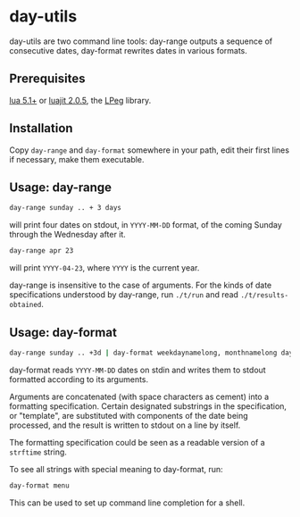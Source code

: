 # day-utils

day-utils are two command line tools: day-range outputs a sequence of consecutive dates, day-format rewrites dates in various formats.

## Prerequisites

[lua 5.1+](https://www.lua.org/) or [luajit 2.0.5](http://luajit.org/), the [LPeg](http://www.inf.puc-rio.br/~roberto/lpeg/) library.

## Installation

Copy `day-range` and `day-format` somewhere in your path, edit their first lines if necessary, make them executable.

## Usage: day-range

```bash
day-range sunday .. + 3 days
```

will print four dates on stdout, in `YYYY-MM-DD` format, of the coming Sunday through the Wednesday after it.

```bash
day-range apr 23
```

will print `YYYY-04-23`, where `YYYY` is the current year.

day-range is insensitive to the case of arguments. For the kinds of date specifications understood by day-range, run `./t/run` and read `./t/results-obtained`.

## Usage: day-format

```bash
day-range sunday .. +3d | day-format weekdaynamelong, monthnamelong dayshort
```

day-format reads `YYYY-MM-DD` dates on stdin and writes them to stdout formatted according to its arguments.

Arguments are concatenated (with space characters as cement) into a formatting specification. Certain designated substrings in the specification, or "template", are substituted with components of the date being processed, and the result is written to stdout on a line by itself.

The formatting specification could be seen as a readable version of a `strftime` string.

To see all strings with special meaning to day-format, run:

```bash
day-format menu
```

This can be used to set up command line completion for a shell.
